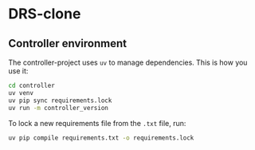 # DRS-clone

## Controller environment

The controller-project uses `uv` to manage dependencies. This is how you use it:

```bash
cd controller
uv venv
uv pip sync requirements.lock
uv run -m controller_version
```

To lock a new requirements file from the `.txt` file, run:
```bash
uv pip compile requirements.txt -o requirements.lock
```
